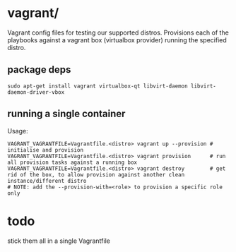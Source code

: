 # vagrant/

Vagrant config files for testing our supported distros. Provisions each of the playbooks against a vagrant box (virtualbox provider) running the specified distro. 

## package deps
```
sudo apt-get install vagrant virtualbox-qt libvirt-daemon libvirt-daemon-driver-vbox
```

## running a single container

Usage:

```
VAGRANT_VAGRANTFILE=Vagrantfile.<distro> vagrant up --provision # initialise and provision
VAGRANT_VAGRANTFILE=Vagrantfile.<distro> vagrant provision      # run all provision tasks against a running box
VAGRANT_VAGRANTFILE=Vagrantfile.<distro> vagrant destroy        # get rid of the box, to allow provision against another clean instance/different distro
# NOTE: add the --provision-with=<role> to provision a specific role only
```

# todo

stick them all in a single Vagrantfile
